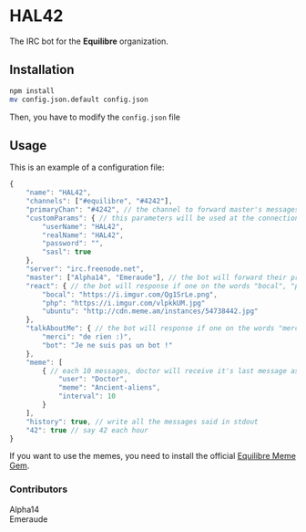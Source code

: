 # HAL42

The IRC bot for the **Equilibre** organization.

## Installation

```bash
npm install
mv config.json.default config.json
```

Then, you have to modify the `config.json` file

## Usage

This is an example of a configuration file:

```javascript
{
    "name": "HAL42",
    "channels": ["#equilibre", "#4242"],
    "primaryChan": "#4242", // the channel to forward master's messages
	"customParams": { // this parameters will be used at the connection
		"userName": "HAL42",
		"realName": "HAL42",
		"password": "",
		"sasl": true
    },
    "server": "irc.freenode.net",
    "master": ["Alpha14", "Emeraude"], // the bot will forward their private messages
    "react": { // the bot will response if one on the words "bocal", "php" or "ubuntu" is said
		"bocal": "https://i.imgur.com/Qg1SrLe.png",
		"php": "https://i.imgur.com/vlpkkUM.jpg"
		"ubuntu": "http://cdn.meme.am/instances/54738442.jpg"
    },
    "talkAboutMe": { // the bot will response if one on the words "merci" or "bot", and the name of the bot is said
		"merci": "de rien :)",
		"bot": "Je ne suis pas un bot !"
    },
	"meme": [
		{ // each 10 messages, doctor will receive it's last message as a meme using Ancient-aliens image
			"user": "Doctor",
			"meme": "Ancient-aliens",
			"interval": 10
		}
	],
    "history": true, // write all the messages said in stdout
	"42": true // say 42 each hour
}
```

If you want to use the memes, you need to install the official [Equilibre Meme Gem](https://github.com/Equilibre/meme).

### Contributors

Alpha14  
Emeraude
